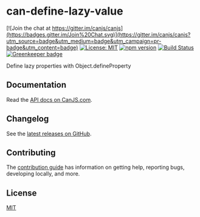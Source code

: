 # can-define-lazy-value

[![Join the chat at https://gitter.im/canjs/canjs](https://badges.gitter.im/Join%20Chat.svg)](https://gitter.im/canjs/canjs?utm_source=badge&utm_medium=badge&utm_campaign=pr-badge&utm_content=badge)
[![License: MIT](https://img.shields.io/badge/license-MIT-blue.svg)](https://github.com/canjs/can-simple-observable/blob/master/LICENSE)
[![npm version](https://badge.fury.io/js/can-define-lazy-value.svg)](https://www.npmjs.com/package/can-define-lazy-value)
[![Build Status](https://travis-ci.org/canjs/can-define-lazy-value.svg?branch=master)](https://travis-ci.org/canjs/can-define-lazy-value)
[![Greenkeeper badge](https://badges.greenkeeper.io/canjs/can-define-lazy-value.svg)](https://greenkeeper.io/)

Define lazy properties with Object.defineProperty

## Documentation

Read the [API docs on CanJS.com](https://canjs.com/doc/can-define-lazy-value.html).

## Changelog

See the [latest releases on GitHub](https://github.com/canjs/can-define-lazy-value/releases).

## Contributing

The [contribution guide](https://github.com/canjs/can-define-lazy-value/blob/master/CONTRIBUTING.md) has information on getting help, reporting bugs, developing locally, and more.

## License

[MIT](https://github.com/canjs/can-define-lazy-value/blob/master/LICENSE)
